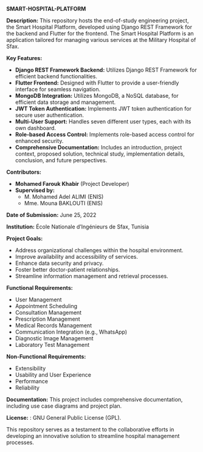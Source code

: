 **SMART-HOSPITAL-PLATFORM**

**Description:**
This repository hosts the end-of-study engineering project, the Smart Hospital Platform, developed using Django REST Framework for the backend and Flutter for the frontend. The Smart Hospital Platform is an application tailored for managing various services at the Military Hospital of Sfax.

**Key Features:**
- **Django REST Framework Backend:** Utilizes Django REST Framework for efficient backend functionalities.
- **Flutter Frontend:** Designed with Flutter to provide a user-friendly interface for seamless navigation.
- **MongoDB Integration:** Utilizes MongoDB, a NoSQL database, for efficient data storage and management.
- **JWT Token Authentication:** Implements JWT token authentication for secure user authentication.
- **Multi-User Support:** Handles seven different user types, each with its own dashboard.
- **Role-based Access Control:** Implements role-based access control for enhanced security.
- **Comprehensive Documentation:** Includes an introduction, project context, proposed solution, technical study, implementation details, conclusion, and future perspectives.

**Contributors:**
- **Mohamed Farouk Khabir** (Project Developer)
- **Supervised by:**
  - M. Mohamed Adel ALIMI (ENIS)
  - Mme. Mouna BAKLOUTI (ENIS)

**Date of Submission:** June 25, 2022

**Institution:** École Nationale d’Ingénieurs de Sfax, Tunisia


**Project Goals:**
- Address organizational challenges within the hospital environment.
- Improve availability and accessibility of services.
- Enhance data security and privacy.
- Foster better doctor-patient relationships.
- Streamline information management and retrieval processes.

**Functional Requirements:**
- User Management
- Appointment Scheduling
- Consultation Management
- Prescription Management
- Medical Records Management
- Communication Integration (e.g., WhatsApp)
- Diagnostic Image Management
- Laboratory Test Management

**Non-Functional Requirements:**
- Extensibility
- Usability and User Experience
- Performance
- Reliability

**Documentation:**
This project includes comprehensive documentation, including use case diagrams and project plan.

**License:** : GNU General Public License (GPL).

This repository serves as a testament to the collaborative efforts in developing an innovative solution to streamline hospital management processes.
